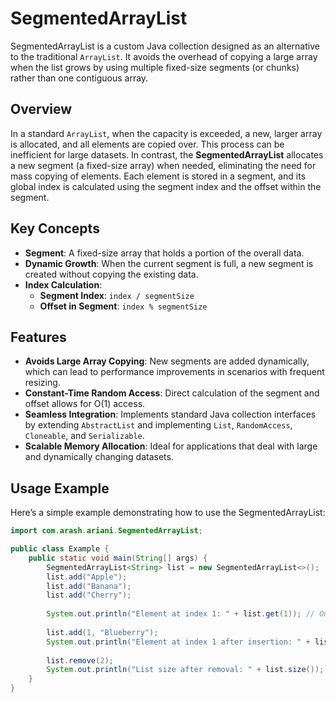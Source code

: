 # SegmentedArrayList

SegmentedArrayList is a custom Java collection designed as an alternative to the traditional `ArrayList`. It avoids the overhead of copying a large array when the list grows by using multiple fixed-size segments (or chunks) rather than one contiguous array.

## Overview

In a standard `ArrayList`, when the capacity is exceeded, a new, larger array is allocated, and all elements are copied over. This process can be inefficient for large datasets. In contrast, the **SegmentedArrayList** allocates a new segment (a fixed-size array) when needed, eliminating the need for mass copying of elements. Each element is stored in a segment, and its global index is calculated using the segment index and the offset within the segment.

## Key Concepts

- **Segment**: A fixed-size array that holds a portion of the overall data.
- **Dynamic Growth**: When the current segment is full, a new segment is created without copying the existing data.
- **Index Calculation**:
    - **Segment Index**: `index / segmentSize`
    - **Offset in Segment**: `index % segmentSize`

## Features

- **Avoids Large Array Copying**: New segments are added dynamically, which can lead to performance improvements in scenarios with frequent resizing.
- **Constant-Time Random Access**: Direct calculation of the segment and offset allows for O(1) access.
- **Seamless Integration**: Implements standard Java collection interfaces by extending `AbstractList` and implementing `List`, `RandomAccess`, `Cloneable`, and `Serializable`.
- **Scalable Memory Allocation**: Ideal for applications that deal with large and dynamically changing datasets.

## Usage Example

Here’s a simple example demonstrating how to use the SegmentedArrayList:

```java
import com.arash.ariani.SegmentedArrayList;

public class Example {
    public static void main(String[] args) {
        SegmentedArrayList<String> list = new SegmentedArrayList<>();
        list.add("Apple");
        list.add("Banana");
        list.add("Cherry");
        
        System.out.println("Element at index 1: " + list.get(1)); // Outputs: Banana
        
        list.add(1, "Blueberry");
        System.out.println("Element at index 1 after insertion: " + list.get(1)); // Outputs: Blueberry
        
        list.remove(2);
        System.out.println("List size after removal: " + list.size());
    }
}
